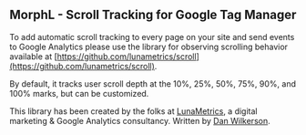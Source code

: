 ## MorphL - Scroll Tracking for Google Tag Manager

To add automatic scroll tracking to every page on your site and send events to Google Analytics please use the library for observing scrolling behavior available at [https://github.com/lunametrics/scroll](https://github.com/lunametrics/scroll).

By default, it tracks user scroll depth at the 10%, 25%, 50%, 75%, 90%, and 100% marks, but can be customized.

This library has been created by the folks at [LunaMetrics](http://www.lunametrics.com/), a digital marketing & Google Analytics consultancy. Written by [Dan Wilkerson](https://twitter.com/notdanwilkerson).



